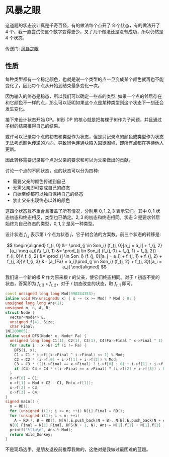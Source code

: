 # 风暴之眼

这道题的状态设计真是千奇百怪，有的做法每个点开了 $8$ 个状态，有的做法开了 $4$ 个，我一直尝试使这个数字变得更少，叉了几个做法还是没有成功，所以仍然是 $4$ 个状态。

传送门: [风暴之眼](https://www.luogu.com.cn/problem/P7727)

## 性质

每种类型都有一个稳定颜色，也就是说一个类型的点一旦变成某个颜色就再也不能变化了，因此每个点从开始到结束最多变化一次。

因为输入的终态是稳态，所以我们可以确定一些点的类型: 如果一个点的邻居存在和它颜色不一样的点，那么可以证明如果这个点是某种类型则这个状态下一刻还会发生变化。

接下来设计状态开始 DP。树形 DP 的核心就是把每棵子树作为子问题，并且通过子树的结果推得自己的结果。

或许可以记录每个点的初态和类型作为状态，但是只记录点的颜色或类型作为状态无法考虑颜色传递的方向，导致同色连通块陷入囚徒困境，即所有点都在等待他人更新。

因此转移需要记录每个点对父亲的要求和可以为父亲做出的贡献。

讨论一个点的不同状态，点的状态可以分为四种: 

- 需要父亲的颜色传递到自己
- 无需父亲即可变成自己的终态
- 自始至终都可以独自保持自己的终态
- 禁止父亲出现终态以外的颜色

这四个状态互不重合且覆盖了所有情况，分别用 $0, 1, 2, 3$ 表示它们。其中 $0, 1$ 状态初态和终态相反，类型也已确定。$2, 3$ 的初态和终态相同。状态 $3$ 是要求邻居始终为自己终态的类型，$0, 1, 2$ 是另一种类型。

设计状态 $f_{i, j}$ 表示第 $i$ 个点为状态 $j$，它子树合法的方案数。前三个状态的转移是:

$$
\begin{aligned}
f_{i, 0} &= \prod_{j \in Son_i} (f_{j, 0}[a_j = a_i] + f_{j, 2}[a_j \neq a_i])\\
f_{i, 1} &= \prod_{j \in Son_i} (f_{j, 0} + f_{j, 1} + f_{j, 2}) - f_{i, 0}\\
f_{i, 2} &= \prod_{j \in Son_i} (f_{j, 0}[a_j = a_i] + f_{j, 1} + f_{j, 2} + f_{j, 3})\\
f_{i, 3} &= [a_{Fa} = a_i]\prod_{j \in Son_i} (f_{j, 2} + f_{j, 3})[a_i = a_j]
\end{aligned}
$$

我们设一个新的根 $R$ 作为原来根 $r$ 的父亲，使它们终态相同。对于 $r$ 初态不变的状态，答案即为 $f_{r, 3} + f_{r, 2}$，对于 $r$ 初态改变的状态，取 $f_{r, 1}$ 即可。

```cpp
const unsigned long long Mod(998244353);
inline void Mn(unsigned& x) { x -= (x >= Mod) ? Mod : 0; }
unsigned long long Ans(1);
unsigned m, n, A, B;
struct Node {
  vector<Node*> E;
  unsigned f[4], Size;
  char Final;
}N[200005];
inline void DFS(Node* x, Node* Fa) {
  unsigned long long C1(1), C2(1), C3(1), C4(Fa->Final ^ x->Final ^ 1);
  for (auto i : x->E) if (i != Fa) {
    DFS(i, x);
    C1 = C1 * i->f[(x->Final ^ i->Final) << 1] % Mod;
    C2 = C2 * (i->f[0] + i->f[1] + i->f[2]) % Mod;
    C3 = C3 * (((i->Final == x->Final) ? i->f[0] : 0) + i->f[1] + i->f[2] + i->f[3]) % Mod;
    if (C4) C4 = C4 * ((i->Final == x->Final) ? (i->f[2] + i->f[3]) : 0) % Mod;
  }
  x->f[0] = C1;
  x->f[1] = Mod + C2 - C1, Mn(x->f[1]);
  x->f[2] = C3;
  x->f[3] = C4;
}
signed main() {
  n = RD();
  for (unsigned i(1); i <= n; ++i) N[i].Final = RD();
  for (unsigned i(1); i < n; ++i)
    A = RD(), B = RD(), N[A].E.push_back(N + B), N[B].E.push_back(N + A);
  N[0].Final = N[1].Final, DFS(N + 1, N), Ans = N[1].f[1] + N[1].f[2] + N[1].f[3];
  printf("%llu\n", Ans % Mod);
  return Wild_Donkey;
}
```

不是现场选手，是朋友退役前推荐我做的，这绝对是我做过最困难的蓝题。